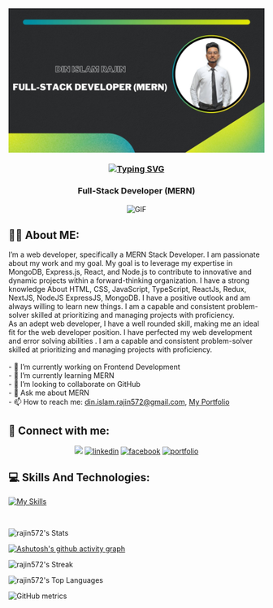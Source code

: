 <img align="center" src="https://github.com/rajin572/rajin572/blob/main/purpose.jpg" />
<h3 align="center"><a href="https://git.io/typing-svg"><img src="https://readme-typing-svg.demolab.com?font=Fira+Code&weight=500&size=22&pause=1000&color=ffcc00&center=true&vCenter=true&width=435&lines=Hey%2C+I'm+Din+Islam+Rajin" alt="Typing SVG" /></a></h3>
<h3 align="center"> Full-Stack Developer (MERN)</h3>
<div align="center">
  <img align="center" alt="GIF" src="https://github.com/abhisheknaiidu/abhisheknaiidu/blob/master/code.gif?raw=true" width="320" height="180" />
</div>

<h2>👨‍💻 About ME:</h2>
I’m a web developer, specifically a MERN Stack Developer. I am passionate about my work and my goal. My goal is to leverage my expertise in MongoDB, Express.js, React, and Node.js to contribute to innovative and dynamic projects within a forward-thinking organization. I have a strong knowledge About HTML, CSS, JavaScript, TypeScript, ReactJs, Redux, NextJS, NodeJS ExpressJS, MongoDB. I have a positive outlook and am always willing to learn new things. I am a capable and consistent problem-solver skilled at prioritizing and managing projects with proficiency.
<br/>
As an adept web developer, I have a well rounded skill, making me an ideal fit for the web developer position. I have perfected my web development and error solving abilities . I am a capable and consistent problem-solver skilled at prioritizing and managing projects with proficiency. 
<br/>
<br/>
- 🔭 I’m currently working on Frontend Development <br/>
- 🌱 I’m currently learning MERN <br/>
- 👯 I’m looking to collaborate on GitHub <br/>
- 💬 Ask me about MERN <br/>
- 📫 How to reach me: <a href="din.islam.rajin572@gmail.com">din.islam.rajin572@gmail.com</a>, <a href="https://din-islam-rajin.vercel.app/">My Portfolio </a>




<h2>📧 Connect with me: </h2>
<div align="center">
  <a href="https://github.com/rajin572/"><img src="https://img.shields.io/badge/GitHub-100000?style=for-the-badge&logo=github&logoColor=white"/></a>
  <a href="https://www.linkedin.com/in/din-islam-rajin//"><img src='https://img.shields.io/badge/LinkedIn-0077B5?style=for-the-badge&logo=linkedin&logoColor=white' alt='linkedin'></a>
    <a href="https://www.facebook.com/din.islam.rajin"><img src='https://img.shields.io/badge/Facebook-1877F2?style=for-the-badge&logo=facebook&logoColor=white' alt='facebook'></a>
  <a href="https://din-islam-rajin.vercel.app"><img src='https://img.shields.io/badge/protfolio-000000?style=for-the-badge&logo=protfolio&logoColor=white' alt='portfolio'></a>
 </div>

 



<h2>💻 Skills And Technologies:</h2>

[![My Skills](https://skillicons.dev/icons?i=html,css,bootstrap,tailwind,sass,js,ts,react,redux,nextjs,nodejs,express,mongodb,firebase,git,github,postman,netlify,vercel)](https://skillicons.dev)







<br/>





![rajin572's Stats](https://github-readme-stats.vercel.app/api?username=rajin572&theme=outrun&show_icons=true&hide_border=false&count_private=true)

[![Ashutosh's github activity graph](https://github-readme-activity-graph.vercel.app/graph?username=rajin572&bg_color=141439&color=ffcc00&line=ff1aff&point=8080ff&area=true&hide_border=true)](https://github.com/ashutosh00710/github-readme-activity-graph)

![rajin572's Streak](https://github-readme-streak-stats.herokuapp.com/?user=rajin572&theme=outrun&hide_border=false)

![rajin572's Top Languages](https://github-readme-stats.vercel.app/api/top-langs/?username=rajin572&theme=outrun&show_icons=true&hide_border=false&layout=compact)

![GitHub metrics](https://metrics.lecoq.io/rajin572)
